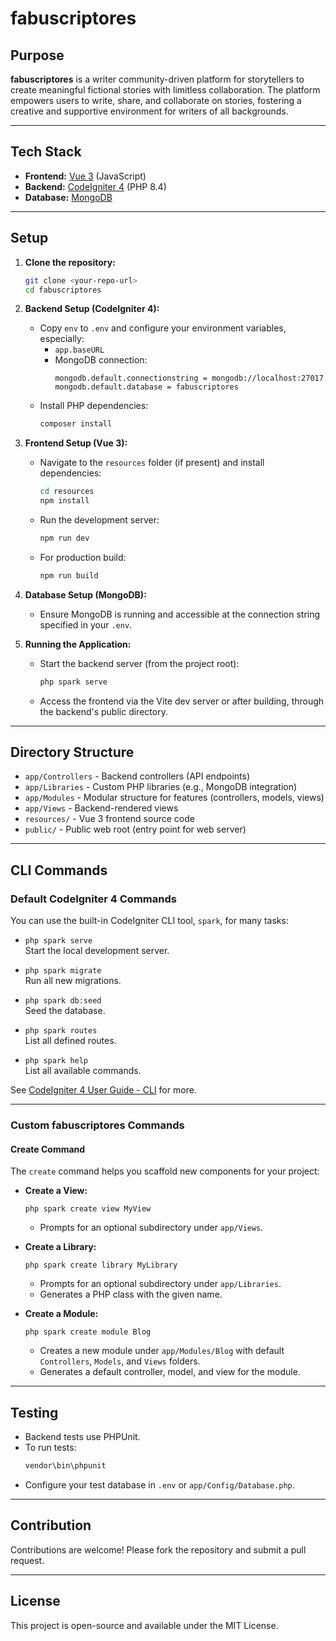 # fabuscriptores

## Purpose

**fabuscriptores** is a writer community-driven platform for storytellers to create meaningful fictional stories with limitless collaboration. The platform empowers users to write, share, and collaborate on stories, fostering a creative and supportive environment for writers of all backgrounds.

---

## Tech Stack

- **Frontend:** [Vue 3](https://vuejs.org/) (JavaScript)
- **Backend:** [CodeIgniter 4](https://codeigniter.com/) (PHP 8.4)
- **Database:** [MongoDB](https://www.mongodb.com/)

---

## Setup

1. **Clone the repository:**
   ```sh
   git clone <your-repo-url>
   cd fabuscriptores
   ```

2. **Backend Setup (CodeIgniter 4):**
   - Copy `env` to `.env` and configure your environment variables, especially:
     - `app.baseURL`
     - MongoDB connection:  
       ```
       mongodb.default.connectionstring = mongodb://localhost:27017
       mongodb.default.database = fabuscriptores
       ```
   - Install PHP dependencies:
     ```sh
     composer install
     ```

3. **Frontend Setup (Vue 3):**
   - Navigate to the `resources` folder (if present) and install dependencies:
     ```sh
     cd resources
     npm install
     ```
   - Run the development server:
     ```sh
     npm run dev
     ```
   - For production build:
     ```sh
     npm run build
     ```

4. **Database Setup (MongoDB):**
   - Ensure MongoDB is running and accessible at the connection string specified in your `.env`.

5. **Running the Application:**
   - Start the backend server (from the project root):
     ```sh
     php spark serve
     ```
   - Access the frontend via the Vite dev server or after building, through the backend's public directory.

---

## Directory Structure

- `app/Controllers` - Backend controllers (API endpoints)
- `app/Libraries` - Custom PHP libraries (e.g., MongoDB integration)
- `app/Modules` - Modular structure for features (controllers, models, views)
- `app/Views` - Backend-rendered views
- `resources/` - Vue 3 frontend source code
- `public/` - Public web root (entry point for web server)

---

## CLI Commands

### Default CodeIgniter 4 Commands

You can use the built-in CodeIgniter CLI tool, `spark`, for many tasks:

- `php spark serve`  
  Start the local development server.

- `php spark migrate`  
  Run all new migrations.

- `php spark db:seed`  
  Seed the database.

- `php spark routes`  
  List all defined routes.

- `php spark help`  
  List all available commands.

See [CodeIgniter 4 User Guide - CLI](https://codeigniter.com/user_guide/cli/cli.html) for more.

---

### Custom fabuscriptores Commands

#### Create Command

The `create` command helps you scaffold new components for your project:

- **Create a View:**  
  ```
  php spark create view MyView
  ```
  - Prompts for an optional subdirectory under `app/Views`.

- **Create a Library:**  
  ```
  php spark create library MyLibrary
  ```
  - Prompts for an optional subdirectory under `app/Libraries`.
  - Generates a PHP class with the given name.

- **Create a Module:**  
  ```
  php spark create module Blog
  ```
  - Creates a new module under `app/Modules/Blog` with default `Controllers`, `Models`, and `Views` folders.
  - Generates a default controller, model, and view for the module.

---

## Testing

- Backend tests use PHPUnit.
- To run tests:
  ```sh
  vendor\bin\phpunit
  ```
- Configure your test database in `.env` or `app/Config/Database.php`.

---

## Contribution

Contributions are welcome! Please fork the repository and submit a pull request.

---

## License

This project is open-source and available under the MIT License.